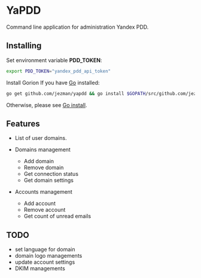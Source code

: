 # YaPDD
Command line application for administration Yandex PDD.
## Installing

Set environment variable **PDD_TOKEN**:
```bash
export PDD_TOKEN="yandex_pdd_api_token"
```
Install Gorion
If you have [Go](https://golang.org/) installed: 
```bash
go get github.com/jezman/yapdd && go install $GOPATH/src/github.com/jezman/yapdd
```
Otherwise, please see [Go install](https://golang.org/doc/install).
## Features

- List of user domains.
- Domains management
  * Add domain
  * Remove domain
  * Get connection status
  * Get domain settings

- Accounts management
  * Add account
  * Remove account
  * Get count of unread emails

## TODO
- set language for domain
- domain logo managements
- update account settings
- DKIM managements